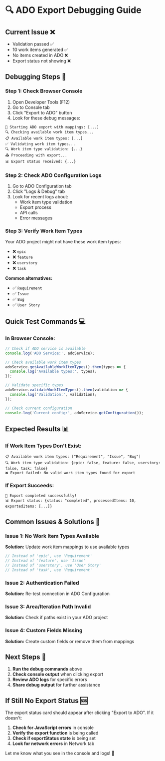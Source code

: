 # 🔍 ADO Export Debugging Guide

## **Current Issue** ❌
- Validation passed ✅
- 10 work items generated ✅  
- No items created in ADO ❌
- Export status not showing ❌

## **Debugging Steps** 🧪

### **Step 1: Check Browser Console**
1. Open Developer Tools (F12)
2. Go to Console tab
3. Click "Export to ADO" button
4. Look for these debug messages:

```
🚀 Starting ADO export with mappings: [...]
🔍 Checking available work item types...
📋 Available work item types: [...]
✅ Validating work item types...
🔍 Work item type validation: {...}
📤 Proceeding with export...
📊 Export status received: {...}
```

### **Step 2: Check ADO Configuration Logs**
1. Go to ADO Configuration tab
2. Click "Logs & Debug" tab
3. Look for recent logs about:
   - Work item type validation
   - Export process
   - API calls
   - Error messages

### **Step 3: Verify Work Item Types**
Your ADO project might not have these work item types:
- ❌ `epic` 
- ❌ `feature`
- ❌ `userstory` 
- ❌ `task`

**Common alternatives:**
- ✅ `Requirement`
- ✅ `Issue` 
- ✅ `Bug`
- ✅ `User Story`

## **Quick Test Commands** 💻

### **In Browser Console:**
```javascript
// Check if ADO service is available
console.log('ADO Service:', adoService);

// Check available work item types
adoService.getAvailableWorkItemTypes().then(types => {
  console.log('Available types:', types);
});

// Validate specific types
adoService.validateWorkItemTypes().then(validation => {
  console.log('Validation:', validation);
});

// Check current configuration
console.log('Current config:', adoService.getConfiguration());
```

## **Expected Results** 📊

### **If Work Item Types Don't Exist:**
```
📋 Available work item types: ["Requirement", "Issue", "Bug"]
🔍 Work item type validation: {epic: false, feature: false, userstory: false, task: false}
❌ Export failed: No valid work item types found for export
```

### **If Export Succeeds:**
```
🎉 Export completed successfully!
📊 Export status: {status: "completed", processedItems: 10, exportedItems: [...]}
```

## **Common Issues & Solutions** 🔧

### **Issue 1: No Work Item Types Available**
**Solution:** Update work item mappings to use available types
```typescript
// Instead of 'epic', use 'Requirement'
// Instead of 'feature', use 'Issue'  
// Instead of 'userstory', use 'User Story'
// Instead of 'task', use 'Requirement'
```

### **Issue 2: Authentication Failed**
**Solution:** Re-test connection in ADO Configuration

### **Issue 3: Area/Iteration Path Invalid**
**Solution:** Check if paths exist in your ADO project

### **Issue 4: Custom Fields Missing**
**Solution:** Create custom fields or remove them from mappings

## **Next Steps** 🚀

1. **Run the debug commands** above
2. **Check console output** when clicking export
3. **Review ADO logs** for specific errors
4. **Share debug output** for further assistance

## **If Still No Export Status** 🆘

The export status card should appear after clicking "Export to ADO". If it doesn't:

1. **Check for JavaScript errors** in console
2. **Verify the export function** is being called
3. **Check if exportStatus state** is being set
4. **Look for network errors** in Network tab

Let me know what you see in the console and logs! 🎯

